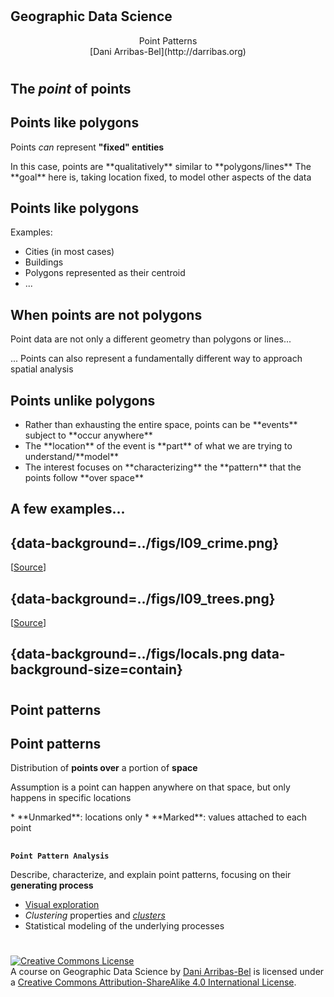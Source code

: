 #
## Geographic Data Science

<CENTER>
Point Patterns
</CENTER>

<CENTER>
[Dani Arribas-Bel](http://darribas.org)
</CENTER>

#
## The *point* of points
## Points like polygons

Points *can* represent **"fixed" entities**

<span class='fragment'>
In this case, points are **qualitatively** similar to **polygons/lines**

<span class='fragment'>
The **goal** here is, taking location fixed, to model other aspects of the
data

## Points like polygons

Examples:

<ul>
<li> Cities (in most cases) </li>
<li> Buildings </li>
<li> Polygons represented as their centroid </li>
<li> ... </li>
</ul>

## When points are not polygons

Point data are not only a different geometry than polygons or lines...

<span class="fragment">
... Points can also represent a fundamentally different way to approach spatial analysis

## Points unlike polygons

<ul>
<li class="fragment current-visible">  Rather than exhausting the entire space, points can be **events** subject to
  **occur anywhere** </li>
<li class="fragment current-visible"> The **location** of the event is **part** of what we are trying to understand/**model** </li>
<li class="fragment current-visible"> The interest focuses on **characterizing** the **pattern**
that the points follow **over space**
</ul>

## A few examples...

## {data-background=../figs/l09_crime.png}

[[Source](http://www.crimemapping.com/map.aspx?aid=3db8cf99-a73b-46d2-b218-bd24cf491577)]

## {data-background=../figs/l09_trees.png}

[[Source](http://jillhubley.com/project/nyctrees/)]

## {data-background=../figs/locals.png data-background-size=contain}

#
## Point patterns

## Point patterns

Distribution of **points over** a portion of **space**

Assumption is a point can happen anywhere on that space, but only happens in
specific locations

<div class='fragment'>
* **Unmarked**: locations only
* **Marked**: values attached to each point
</div>

##

**`Point Pattern Analysis`**

Describe, characterize, and explain point patterns, focusing on their **generating process**

* <u>Visual exploration</u>
* *Clustering* properties and <u>*clusters*</u>
* Statistical modeling of the underlying processes


#

<a rel="license" href="http://creativecommons.org/licenses/by-sa/4.0/"><img alt="Creative Commons License" style="border-width:0" src="https://i.creativecommons.org/l/by-sa/4.0/88x31.png" /></a><br /><span xmlns:dct="http://purl.org/dc/terms/" property="dct:title">A course on Geographic Data Science</span> by <a xmlns:cc="http://creativecommons.org/ns#" href="http://darribas.org" property="cc:attributionName" rel="cc:attributionURL">Dani Arribas-Bel</a> is licensed under a <a rel="license" href="http://creativecommons.org/licenses/by-sa/4.0/">Creative Commons Attribution-ShareAlike 4.0 International License</a>.

